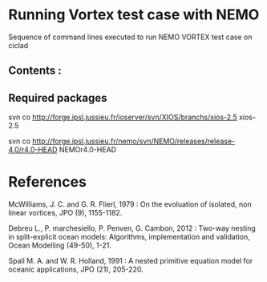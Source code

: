 # Running Vortex test case with NEMO

Sequence of command lines executed to run NEMO VORTEX test case on ciclad

Contents : 
- 

## Required packages

svn co http://forge.ipsl.jussieu.fr/ioserver/svn/XIOS/branchs/xios-2.5  xios-2.5

svn co http://forge.ipsl.jussieu.fr/nemo/svn/NEMO/releases/release-4.0/r4.0-HEAD NEMOr4.0-HEAD

# References

McWilliams, J. C. and G. R. Flierl, 1979 : On the evoluation of isolated, non linear vortices, JPO (9), 1155-1182.

Debreu L., P. marchesiello, P. Penven, G. Cambon, 2012 : Two-way nesting in split-explicit ocean models: Algorithms, implementation and validation, Ocean Modelling (49-50), 1-21. 

Spall M. A. and W. R. Holland, 1991 : A nested primitive equation model for oceanic applications, JPO (21), 205-220.
